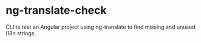 # ng-translate-check
CLI to test an Angular project using ng-translate to find missing and unused i18n strings.
